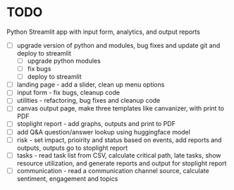 # TODO 

Python Streamlit app with input form, analytics, and output reports
- [ ] upgrade version of python and modules, bug fixes and update git and deploy to streamlit
    - [ ] upgrade python modules
    - [ ] fix bugs 
    - [ ] deploy to streamlit 
- [ ] landing page - add a slider, clean up menu options
- [ ] input form - fix bugs, cleanup code
- [ ] utilities - refactoring, bug fixes and cleanup code
- [ ] canvas output page, make three templates like canvanizer, with print to PDF
- [ ] stoplight report - add graphs, outputs and print to PDF
- [ ] add Q&A question/answer lookup using huggingface model
- [ ] risk - set impact, prioirity and status based on events, add reports and outputs, outputs go to stoplight report
- [ ] tasks - read task list from CSV, calculate critical path, late tasks, show resource utilization, and generate reports and output for stoplight report
- [ ] communication - read a communication channel source, calculate sentiment, engagement and topics